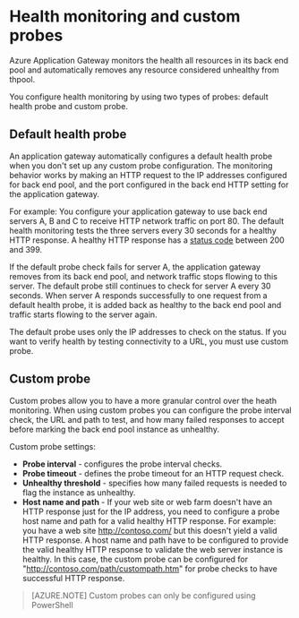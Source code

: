 <!-- deleted in Global -->

<properties 
   pageTitle="Configure an application gateway for custom probes using Azure Resource Manager | Azure"
   description="This page provides instructions to configure custom probes on Application gateway using Azure  Resource Manager "
   documentationCenter="na"
   services="application-gateway"
   authors="joaoma"
   manager="carmonm"
   editor="tysonn"/>
<tags 
   ms.service="application-gateway"
   ms.date="11/24/2015"
   wacn.date=""/>

# Health monitoring and custom probes 


Azure Application Gateway monitors the health all resources in its back end pool and automatically removes any resource considered unhealthy from thpool. 

You configure health monitoring by using two types of probes: default health probe and custom probe.

## Default health probe

An application gateway automatically configures a default health probe when you don't set up any custom probe configuration. The monitoring behavior works by making an HTTP request to the IP addresses configured for back end pool, and the port configured in the back end HTTP setting for the application gateway.

For example: You configure your application gateway to use back end servers A, B and C to receive HTTP network traffic on port 80. The default health monitoring tests the three servers every 30 seconds for a healthy HTTP response. A healthy HTTP response has a [status code](https://msdn.microsoft.com/zh-cn/library/aa287675.aspx) between 200 and 399.

If the default probe check fails for server A, the application gateway removes from its back end pool, and network traffic stops flowing to this server. The default probe still continues to check for server A every 30 seconds. When server A responds successfully to one request from a default health probe, it is added back as healthy to the back end pool and traffic starts flowing to the server again.

The default probe uses only the IP addresses to check on the status. If you want to verify health by testing connectivity to a URL, you must use custom probe.


## Custom probe 

Custom probes allow you to have a more granular control over the heath monitoring. When using custom probes you can configure the probe interval check, the URL and path to test, and how many failed responses to accept before marking the back end pool instance as unhealthy.


Custom probe settings:

- **Probe interval** - configures the probe interval checks.
- **Probe timeout** - defines the probe timeout for an HTTP request check.
- **Unhealthy threshold** - specifies how many failed requests is needed to flag the instance as unhealthy.  
- **Host name and path** - If your web site or web farm doesn't have an HTTP response just for the IP address, you need to configure a probe host name and path for a valid healthy HTTP  response. For example: you have a web site http://contoso.com/ but this doesn't yield a valid HTTP response. A host name and path have to be configured to provide the valid healthy HTTP response to validate the web server instance is healthy. In this case, the custom probe can be configured for "http://contoso.com/path/custompath.htm" for probe checks to have successful HTTP response. 



>[AZURE.NOTE] Custom probes can only be configured using PowerShell

